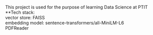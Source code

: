 This project is used for the purpose of learning Data Science at PTIT<br>
**Tech stack:<br>
vector store: FAISS<br>
embedding model: sentence-transformers/all-MiniLM-L6<br>
PDFReader
